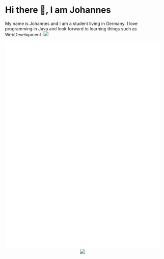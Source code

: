 # Hi there 👋, I am Johannes
My name is Johannes and I am a student living in Germany. I love programming in Java and look
forward to learning things such as WebDevelopment.
  <img src="https://readme-typing-svg.demolab.com/demo/?font=JetBrains+Mono&size=14&lines=I+use+arch+btw.">
<p align="center">
  <a width=425 align="left">
    <picture>
      <img src="/github-metrics.svg" alt="Metrics">
    </picture>
  </a>
  <a width=350 align="right">
    <picture>
      <img src="https://github-readme-stats.vercel.app/api?username=CommandJoo&theme=dark">
    </picture>
  </a>
</p>
